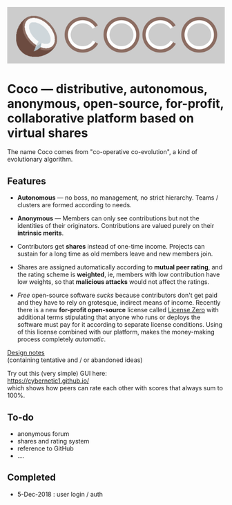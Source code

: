 ![logo](coco/static/logo.png)

# Coco &mdash; distributive, autonomous, anonymous, open-source, for-profit, collaborative platform based on virtual shares

The name Coco comes from "co-operative co-evolution", a kind of evolutionary algorithm.

Features
--------
* **Autonomous** &mdash; no boss, no management, no strict hierarchy.  Teams / clusters are formed according to needs.

* **Anonymous** &mdash; Members can only see contributions but not the identities of their originators.  Contributions are valued purely on their **intrinsic merits**.

* Contributors get **shares** instead of one-time income.  Projects can sustain for a long time as old members leave and new members join.

* Shares are assigned automatically according to **mutual peer rating**, and the rating scheme is **weighted**, ie, members with low contribution have low weights, so that **malicious attacks** would not affect the ratings.

* _Free_ open-source software _sucks_ because contributors don't get paid and they have to rely on grotesque, indirect means of income.  Recently there is a new **for-profit open-source** license called [License Zero](https://licensezero.com/) with additional terms stipulating that anyone who runs or deploys the software must pay for it according to separate license conditions.  Using of this license combined with our platform, makes the money-making process completely _automatic_.

[Design notes](https://docs.google.com/document/d/1y0G9WKx7lODFKWD4jj7wJA16FXKmiqAfGomvFbLOkDA/edit)  
(containing tentative and / or abandoned ideas)

Try out this (very simple) GUI here:  
https://cybernetic1.github.io/  
which shows how peers can rate each other with scores that always sum to 100%.

To-do
-----
* anonymous forum
* shares and rating system
* reference to GitHub
* ....

Completed
---------
* 5-Dec-2018 : user login / auth
